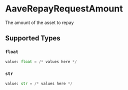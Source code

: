 # AaveRepayRequestAmount

The amount of the asset to repay


## Supported Types

### `float`

```python
value: float = /* values here */
```

### `str`

```python
value: str = /* values here */
```


